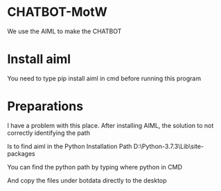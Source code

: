 # CHATBOT-MotW
We use the AIML to make the CHATBOT
# Install aiml
You need to type pip install aiml in cmd before running this program
# Preparations
I have a problem with this place. After installing AIML, the solution to not correctly identifying the path

Is to find aiml in the Python Installation Path D:\Python-3.7.3\Lib\site-packages

You can find the python path by typing where python in CMD

And copy the files under botdata directly to the desktop
